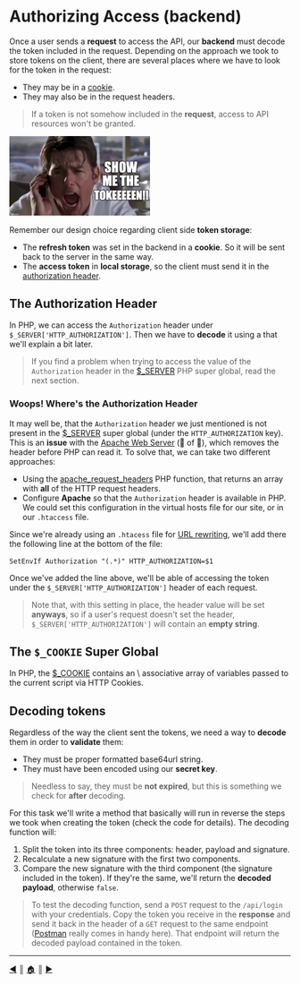 # Authorizing Access (backend)
Once a user sends a **request** to access the API, our **backend** must decode the token included in the request. Depending on the approach we took to store tokens on the client, there are several places where we have to look for the token in the request:

* They may be in a [cookie](https://developer.mozilla.org/en-US/docs/Web/HTTP/Cookies).
* They may also be in the request headers.

> If a token is not somehow included in the **request**, access to API resources won't be granted.

<img width="50%" src="../images/show-me-token.jpeg" />

Remember our design choice regarding client side **token storage**:

* The **refresh token**  was set in the backend in a **cookie**. So it will be sent back to the server in the same way.
* The **access token** in **local storage**, so the client must send it in the [authorization header](https://developer.mozilla.org/en-US/docs/Web/HTTP/Headers/Authorization).

## The Authorization Header
In PHP, we can access the `Authorization` header under `$_SERVER['HTTP_AUTHORIZATION']`. Then we have to **decode** it using a that we'll explain a bit later.

> If you find a problem when trying to access the value of the `Authorization` header in the [$_SERVER](https://www.php.net/reserved.variables.server) PHP super global, read the next section.

### Woops! Where's the Authorization Header
It may well be, that the `Authorization` header we just mentioned is not present in the [$_SERVER](https://www.php.net/reserved.variables.server) super global (under the `HTTP_AUTHORIZATION` key). This is an **issue** with the [Apache Web Server](https://httpd.apache.org/) (🧩 of 💩), which removes the header before PHP can read it. To solve that, we can take two different approaches:

* Using the [apache_request_headers](https://www.php.net/manual/en/function.apache-request-headers.php) PHP function, that returns an array with **all** of the HTTP request headers.
* Configure **Apache** so that the `Authorization` header is available in PHP. We could set this configuration in the virtual hosts file for our site, or in our `.htaccess` file.

Since we're already using an `.htacess` file for [URL rewriting](https://en.wikipedia.org/wiki/Rewrite_engine), we'll add there the following line at the bottom of the file:
```
SetEnvIf Authorization "(.*)" HTTP_AUTHORIZATION=$1
```

Once we've added the line above, we'll be able of accessing the token under the `$_SERVER['HTTP_AUTHORIZATION']` header of each request.

> Note that, with this setting in place, the header value will be set **anyways**, so if a user's request doesn't set the header, `$_SERVER['HTTP_AUTHORIZATION']` will contain an **empty string**.

## The `$_COOKIE` Super Global
In PHP, the [$_COOKIE](https://www.php.net/manual/en/reserved.variables.cookies.php) contains an \ associative array of variables passed to the current script via HTTP Cookies.

## Decoding tokens
Regardless of the way the client sent the tokens, we need a way to **decode** them in order to **validate** them:

* They must be proper formatted base64url string.
* They must have been encoded using our **secret key**.

> Needless to say, they must be **not expired**, but this is something we check for **after** decoding.

For this task we'll write a method that basically will run in reverse the steps we took when creating the token (check the code for details). The decoding function will:

1. Split the token into its three components: header, payload and signature.
2. Recalculate a new signature with the first two components.
3. Compare the new signature with the third component (the signature included in the token). If they're the same, we'll return the **decoded payload**, otherwise `false`.

> To test the decoding function, send a `POST` request to the `/api/login` with your credentials. Copy the token you receive in the **response** and send it back in the header of a `GET` request to the same endpoint ([Postman](https://www.postman.com/) really comes in handy here). That endpoint will return the decoded payload contained in the token.


---
[:arrow_backward:][back] ║ [:house:][home] ║ [:arrow_forward:][next]

<!-- navigation -->
[home]: ../../README.md
[back]: ./storing_tokens_client.md
[next]: ./logout.md